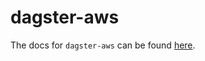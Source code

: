 # dagster-aws

The docs for `dagster-aws` can be found
[here](https://docs.dagster.io/_apidocs/libraries/dagster-aws).
